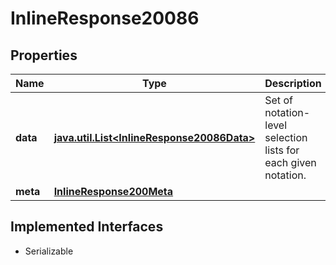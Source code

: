 

# InlineResponse20086


## Properties

Name | Type | Description | Notes
------------ | ------------- | ------------- | -------------
**data** | [**java.util.List&lt;InlineResponse20086Data&gt;**](InlineResponse20086Data.md) | Set of notation-level selection lists for each given notation. |  [optional]
**meta** | [**InlineResponse200Meta**](InlineResponse200Meta.md) |  |  [optional]


## Implemented Interfaces

* Serializable


